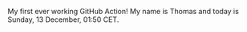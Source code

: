 My first ever working GitHub Action!
My name is Thomas and today is Sunday, 13 December, 01:50 CET. 
